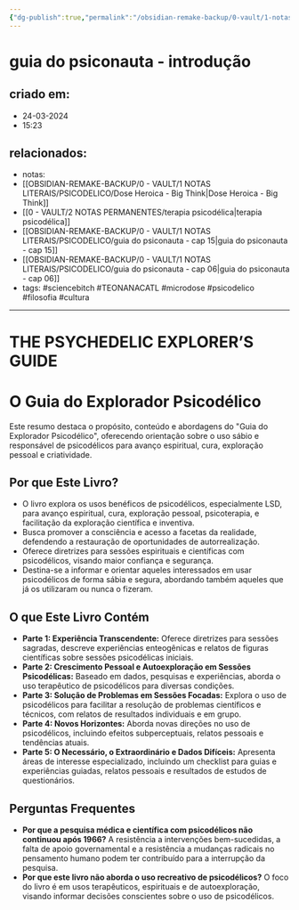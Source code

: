 ```yaml
---
{"dg-publish":true,"permalink":"/obsidian-remake-backup/0-vault/1-notas-literais/psicodelico/guia-do-psiconauta-introducao/","tags":["sciencebitch","TEONANACATL","microdose","psicodelico","filosofia","cultura"],"dgHomeLink":true,"dgShowLocalGraph":true,"dgShowFileTree":true,"dgEnableSearch":true,"noteIcon":""}
---
```


# guia do psiconauta - introdução

## criado em: 
- 24-03-2024
- 15:23
## relacionados:
- notas: 
- [[OBSIDIAN-REMAKE-BACKUP/0 - VAULT/1 NOTAS LITERAIS/PSICODELICO/Dose Heroica - Big Think\|Dose Heroica - Big Think]]
- [[0 - VAULT/2 NOTAS PERMANENTES/terapia psicodélica\|terapia psicodélica]]
- [[OBSIDIAN-REMAKE-BACKUP/0 - VAULT/1 NOTAS LITERAIS/PSICODELICO/guia do psiconauta - cap 15\|guia do psiconauta - cap 15]]
- [[OBSIDIAN-REMAKE-BACKUP/0 - VAULT/1 NOTAS LITERAIS/PSICODELICO/guia do psiconauta - cap 06\|guia do psiconauta - cap 06]]
- tags: #sciencebitch #TEONANACATL #microdose #psicodelico #filosofia #cultura
---
# THE PSYCHEDELIC EXPLORER’S GUIDE

# O Guia do Explorador Psicodélico

Este resumo destaca o propósito, conteúdo e abordagens do "Guia do Explorador Psicodélico", oferecendo orientação sobre o uso sábio e responsável de psicodélicos para avanço espiritual, cura, exploração pessoal e criatividade.

## Por que Este Livro?

- O livro explora os usos benéficos de psicodélicos, especialmente LSD, para avanço espiritual, cura, exploração pessoal, psicoterapia, e facilitação da exploração científica e inventiva.
- Busca promover a consciência e acesso a facetas da realidade, defendendo a restauração de oportunidades de autorrealização.
- Oferece diretrizes para sessões espirituais e científicas com psicodélicos, visando maior confiança e segurança.
- Destina-se a informar e orientar aqueles interessados em usar psicodélicos de forma sábia e segura, abordando também aqueles que já os utilizaram ou nunca o fizeram.

## O que Este Livro Contém

- **Parte 1: Experiência Transcendente:** Oferece diretrizes para sessões sagradas, descreve experiências enteogênicas e relatos de figuras científicas sobre sessões psicodélicas iniciais.
- **Parte 2: Crescimento Pessoal e Autoexploração em Sessões Psicodélicas:** Baseado em dados, pesquisas e experiências, aborda o uso terapêutico de psicodélicos para diversas condições.
- **Parte 3: Solução de Problemas em Sessões Focadas:** Explora o uso de psicodélicos para facilitar a resolução de problemas científicos e técnicos, com relatos de resultados individuais e em grupo.
- **Parte 4: Novos Horizontes:** Aborda novas direções no uso de psicodélicos, incluindo efeitos subperceptuais, relatos pessoais e tendências atuais.
- **Parte 5: O Necessário, o Extraordinário e Dados Difíceis:** Apresenta áreas de interesse especializado, incluindo um checklist para guias e experiências guiadas, relatos pessoais e resultados de estudos de questionários.

## Perguntas Frequentes

- **Por que a pesquisa médica e científica com psicodélicos não continuou após 1966?** A resistência a intervenções bem-sucedidas, a falta de apoio governamental e a resistência a mudanças radicais no pensamento humano podem ter contribuído para a interrupção da pesquisa.
- **Por que este livro não aborda o uso recreativo de psicodélicos?** O foco do livro é em usos terapêuticos, espirituais e de autoexploração, visando informar decisões conscientes sobre o uso de psicodélicos.

